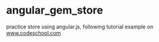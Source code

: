 angular_gem_store
=================

practice store using angular.js, following tutorial example on www.codeschool.com
